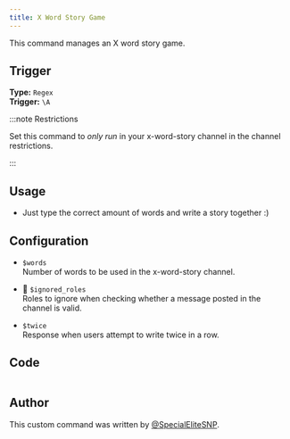 ```yaml
---
title: X Word Story Game
---
```


This command manages an X word story game.

## Trigger

**Type:** `Regex`<br />
**Trigger:** `\A`

:::note Restrictions

Set this command to _only run_ in your x-word-story channel in the channel restrictions.

:::

## Usage

- Just type the correct amount of words and write a story together :)

## Configuration

- `$words`<br />
  Number of words to be used in the x-word-story channel.

- 📌 `$ignored_roles`<br />
  Roles to ignore when checking whether a message posted in the channel is valid.

- `$twice`<br />
  Response when users attempt to write twice in a row.

## Code

```gotmpl file=../../../src/fun/x_word_story.go.tmpl

```

## Author

This custom command was written by [@SpecialEliteSNP](https://github.com/SpecialEliteSNP).

